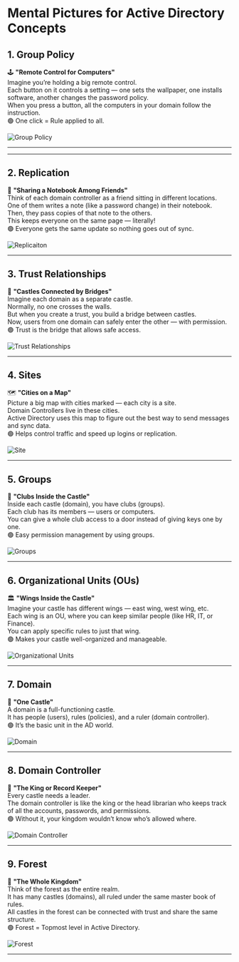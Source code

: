 # Mental Pictures for Active Directory Concepts

## 1. Group Policy  
🕹️ **"Remote Control for Computers"**  
Imagine you’re holding a big remote control.  
Each button on it controls a setting — one sets the wallpaper, one installs software, another changes the password policy.  
When you press a button, all the computers in your domain follow the instruction.  
🟢 One click = Rule applied to all.

![Group Policy](../images/ad/remotecontroller.png)

---

---

## 2. Replication  
📖 **"Sharing a Notebook Among Friends"**  
Think of each domain controller as a friend sitting in different locations.  
One of them writes a note (like a password change) in their notebook.  
Then, they pass copies of that note to the others.  
This keeps everyone on the same page — literally!  
🟢 Everyone gets the same update so nothing goes out of sync.

![Replicaiton](../images/ad/mentalreplication.png)

---

## 3. Trust Relationships  
🏰 **"Castles Connected by Bridges"**  
Imagine each domain as a separate castle.  
Normally, no one crosses the walls.  
But when you create a trust, you build a bridge between castles.  
Now, users from one domain can safely enter the other — with permission.  
🟢 Trust is the bridge that allows safe access.

![Trust Relationships](../images/ad/mental_trust_relationship.png)

---

## 4. Sites  
🗺️ **"Cities on a Map"**  
Picture a big map with cities marked — each city is a site.  
Domain Controllers live in these cities.  
Active Directory uses this map to figure out the best way to send messages and sync data.  
🟢 Helps control traffic and speed up logins or replication.

![Site](../images/ad/mental_ad_sites.png)

---

## 5. Groups  
👥 **"Clubs Inside the Castle"**  
Inside each castle (domain), you have clubs (groups).  
Each club has its members — users or computers.  
You can give a whole club access to a door instead of giving keys one by one.  
🟢 Easy permission management by using groups.

![Groups](../images/ad/mental_group.png)

---

## 6. Organizational Units (OUs)  
🏛️ **"Wings Inside the Castle"**  
Imagine your castle has different wings — east wing, west wing, etc.  
Each wing is an OU, where you can keep similar people (like HR, IT, or Finance).  
You can apply specific rules to just that wing.  
🟢 Makes your castle well-organized and manageable.

![Organizational Units](../images/ad/mental_ou.png)


---

## 7. Domain  
🏰 **"One Castle"**  
A domain is a full-functioning castle.  
It has people (users), rules (policies), and a ruler (domain controller).  
🟢 It’s the basic unit in the AD world.

![Domain](../images/ad/mental_domain.png)

---

## 8. Domain Controller  
👑 **"The King or Record Keeper"**  
Every castle needs a leader.  
The domain controller is like the king or the head librarian who keeps track of all the accounts, passwords, and permissions.  
🟢 Without it, your kingdom wouldn’t know who’s allowed where.

![Domain Controller](../images/ad/mental_dc.png)

---

## 9. Forest  
🌳 **"The Whole Kingdom"**  
Think of the forest as the entire realm.  
It has many castles (domains), all ruled under the same master book of rules.  
All castles in the forest can be connected with trust and share the same structure.  
🟢 Forest = Topmost level in Active Directory.


![Forest](../images/ad/mental_forest.png)

---